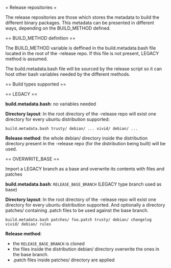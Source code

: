 = Release repositories =

The release repositories are those which stores the metadata to build the
different binary packages. This metadata can be presented in different ways,
depending on the BUILD_METHOD defined.

== BUILD_METHOD definition ==

The BUILD_METHOD variable is deffined in the build.metadata.bash file located
in the root of the -release repo. If this file is not present, LEGACY method is
assumed.

The build.metadata.bash file will be sourced by the release script so it can
host other bash variables needed by the different methods.

== Build types supported ==

== LEGACY ==

**build.metadata.bash**: no variables needed

**Directory layout**: In the root directory of the -release repo will exist one
directory for every ubuntu distribution supported:

``
build.metadata.bash
trusty/
  debian/
    ...
vivid/
  debian/
   ...
``

**Release method**: the whole debian/ directory inside the distribution directory
present in the -release repo (for the distribution being built) will be used.

== OVERWRITE_BASE ==

Import a LEGACY branch as a base and overwrite its contents with files and patches

**build.metadata.bash**: `RELEASE_BASE_BRANCH` (LEGACY type branch used as base)

**Directory layout**: In the root directory of the -release repo will exist one
directory for every ubuntu distribution supported. And optionally a directory 
patches/ containing .patch files to be used against the base branch.

``
build.metadata.bash
patches/
  foo.patch
trusty/
  debian/
    changelog 
vivid/
  debian/
    rules
``

**Release method**: 
 * the `RELEASE_BASE_BRANCH` is cloned 
 * the files inside the distribution debian/ directory overwrite the ones in
   the base branch.
 * .patch files inside patches/ directory are applied
